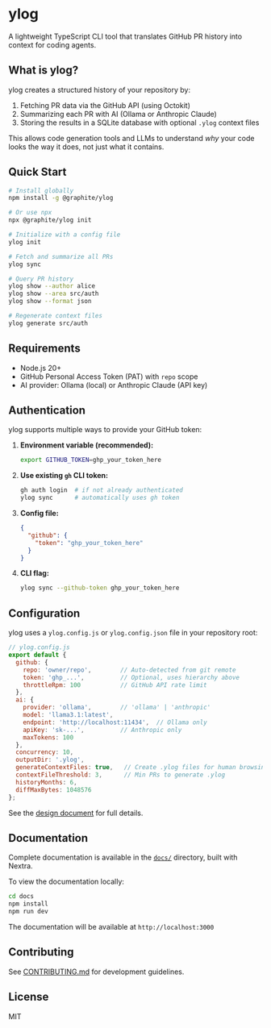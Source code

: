 # ylog

A lightweight TypeScript CLI tool that translates GitHub PR history into context for coding agents.

## What is ylog?

ylog creates a structured history of your repository by:
1. Fetching PR data via the GitHub API (using Octokit)
2. Summarizing each PR with AI (Ollama or Anthropic Claude)
3. Storing the results in a SQLite database with optional `.ylog` context files

This allows code generation tools and LLMs to understand *why* your code looks the way it does, not just what it contains.

## Quick Start

```bash
# Install globally
npm install -g @graphite/ylog

# Or use npx
npx @graphite/ylog init

# Initialize with a config file
ylog init

# Fetch and summarize all PRs
ylog sync

# Query PR history
ylog show --author alice
ylog show --area src/auth
ylog show --format json

# Regenerate context files
ylog generate src/auth
```

## Requirements

- Node.js 20+
- GitHub Personal Access Token (PAT) with `repo` scope
- AI provider: Ollama (local) or Anthropic Claude (API key)

## Authentication

ylog supports multiple ways to provide your GitHub token:

1. **Environment variable (recommended):**
   ```bash
   export GITHUB_TOKEN=ghp_your_token_here
   ```

2. **Use existing `gh` CLI token:**
   ```bash
   gh auth login  # if not already authenticated
   ylog sync      # automatically uses gh token
   ```

3. **Config file:**
   ```json
   {
     "github": {
       "token": "ghp_your_token_here"
     }
   }
   ```

4. **CLI flag:**
   ```bash
   ylog sync --github-token ghp_your_token_here
   ```

## Configuration

ylog uses a `ylog.config.js` or `ylog.config.json` file in your repository root:

```javascript
// ylog.config.js
export default {
  github: {
    repo: 'owner/repo',        // Auto-detected from git remote
    token: 'ghp_...',          // Optional, uses hierarchy above
    throttleRpm: 100           // GitHub API rate limit
  },
  ai: {
    provider: 'ollama',        // 'ollama' | 'anthropic'
    model: 'llama3.1:latest',
    endpoint: 'http://localhost:11434',  // Ollama only
    apiKey: 'sk-...',          // Anthropic only
    maxTokens: 100
  },
  concurrency: 10,
  outputDir: '.ylog',
  generateContextFiles: true,   // Create .ylog files for human browsing
  contextFileThreshold: 3,      // Min PRs to generate .ylog
  historyMonths: 6,
  diffMaxBytes: 1048576
};
```

See the [design document](design_doc.md) for full details.

## Documentation

Complete documentation is available in the [`docs/`](./docs/) directory, built with Nextra.

To view the documentation locally:
```bash
cd docs
npm install
npm run dev
```

The documentation will be available at `http://localhost:3000`

## Contributing

See [CONTRIBUTING.md](CONTRIBUTING.md) for development guidelines.

## License

MIT